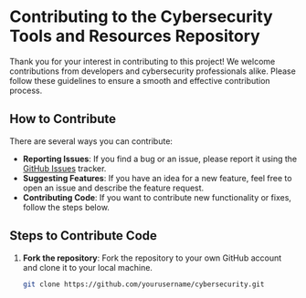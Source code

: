 # Contributing to the Cybersecurity Tools and Resources Repository

Thank you for your interest in contributing to this project! We welcome contributions from developers and cybersecurity professionals alike. Please follow these guidelines to ensure a smooth and effective contribution process.

## How to Contribute

There are several ways you can contribute:

- **Reporting Issues**: If you find a bug or an issue, please report it using the [GitHub Issues](https://github.com/yourusername/cybersecurity/issues) tracker.
- **Suggesting Features**: If you have an idea for a new feature, feel free to open an issue and describe the feature request.
- **Contributing Code**: If you want to contribute new functionality or fixes, follow the steps below.

## Steps to Contribute Code

1. **Fork the repository**: Fork the repository to your own GitHub account and clone it to your local machine.
   
   ```bash
   git clone https://github.com/yourusername/cybersecurity.git
